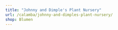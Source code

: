 ```yaml
---
title: "Johnny and Dimple's Plant Nursery"
url: /calamba/johnny-and-dimples-plant-nursery/
shop: Blumen
---
```

